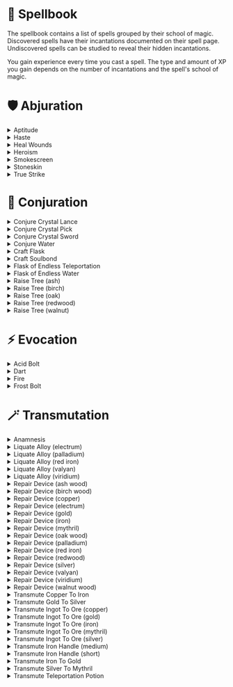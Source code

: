 # 📖 Spellbook

The spellbook contains a list of spells grouped by their school of magic. Discovered spells have their incantations documented on their spell page. Undiscovered spells can be studied to reveal their hidden incantations.

You gain experience every time you cast a spell. The type and amount of XP you gain depends on the number of incantations and the spell's school of magic.

# 🛡 Abjuration

<details>
<summary>Aptitude</summary>
<blockquote>
<h2>Aptitude</h2>
<dl>
  <dt>School</dt>
  <dd>Abjuration</dd>

  <dt>Type</dt>
  <dd>Prepared</dd>

  <dt>Description</dt>
  <dd>Temporarily increases your skill XP multiplier. Affects all skill trees except Voodoo.</dd>

  <dt>Incantations</dt>
  <dd>
    <table>
      <thead>
        <tr>
          <th>Dock</th>
          <th>Incantation</th>
        </tr>
      </thead>
      <tbody>
        <tr>
          <td align="center"><code>ζ</code></td>
          <td>
            "FLUID OF SILICA"
            <br />
            flask containing water
          </td>
        </tr>
        <tr>
          <td align="center"><code>δ</code></td>
          <td>
            "ESSENCE OF PRODUCE"
            <br />
            burnt onion
          </td>
        </tr>
        <tr>
          <td align="center"><code>λ</code></td>
          <td>
            "AETHER OF GEMS"
            <br />
            blue crystal shard
          </td>
        </tr>
        <tr>
          <td align="center"><code>Ω</code></td>
          <td>
            "SEAL"
          </td>
        </tr>
      </tbody>
    </table>
  </dd>
</dl>
</blockquote>
</details>

<details>
<summary>Haste</summary>
<blockquote>
<h2>Haste</h2>
<dl>
  <dt>School</dt>
  <dd>Abjuration</dd>

  <dt>Type</dt>
  <dd>Prepared</dd>

  <dt>Description</dt>
  <dd>Temporarily increases the movement speed of you and nearby Soulbound players.</dd>

  <dt>Incantations</dt>
  <dd>
    <table>
      <thead>
        <tr>
          <th>Dock</th>
          <th>Incantation</th>
        </tr>
      </thead>
      <tbody>
        <tr>
          <td align="center"><code>ζ</code></td>
          <td>
            "FLUID OF SILICA"
            <br />
            flask containing water
          </td>
        </tr>
        <tr>
          <td align="center"><code>δ</code></td>
          <td>
            "ESSENCE OF DAIS"
            <br />
            burnt dais leg
          </td>
        </tr>
        <tr>
          <td align="center"><code>λ</code></td>
          <td>
            "AETHER OF GEMS"
            <br />
            blue crystal shard
          </td>
        </tr>
        <tr>
          <td align="center"><code>Ω</code></td>
          <td>
            "TUFT OF SPRIGGULL"
            <br />
            red spriggull feather
          </td>
        </tr>
      </tbody>
    </table>
  </dd>
</dl>
</blockquote>
</details>

<details>
<summary>Heal Wounds</summary>
<blockquote>
<h2>Heal Wounds</h2>
<dl>
  <dt>School</dt>
  <dd>Abjuration</dd>

  <dt>Type</dt>
  <dd>Prepared</dd>

  <dt>Description</dt>
  <dd>Instantly heals you and nearby Soulbound players.</dd>

  <dt>Incantations</dt>
  <dd>
    <table>
      <thead>
        <tr>
          <th>Dock</th>
          <th>Incantation</th>
        </tr>
      </thead>
      <tbody>
        <tr>
          <td align="center"><code>ζ</code></td>
          <td>
            "FLUID OF SILICA"
            <br />
            flask containing water
          </td>
        </tr>
        <tr>
          <td align="center"><code>δ</code></td>
          <td>
            "ARTIFACT OF TERA"
            <br />
            healing pod
          </td>
        </tr>
        <tr>
          <td align="center"><code>λ</code></td>
          <td>
            "AETHER OF GEMS"
            <br />
            blue crystal shard
          </td>
        </tr>
        <tr>
          <td align="center"><code>Ω</code></td>
          <td>
            "SEAL"
          </td>
        </tr>
      </tbody>
    </table>
  </dd>
</dl>
</blockquote>
</details>

<details>
<summary>Heroism</summary>
<blockquote>
<h2>Heroism</h2>
<dl>
  <dt>School</dt>
  <dd>Abjuration</dd>

  <dt>Type</dt>
  <dd>Prepared</dd>

  <dt>Description</dt>
  <dd>Temporarily increases the maximum health of you and nearby Soulbound players.</dd>

  <dt>Incantations</dt>
  <dd>
    <table>
      <thead>
        <tr>
          <th>Dock</th>
          <th>Incantation</th>
        </tr>
      </thead>
      <tbody>
        <tr>
          <td align="center"><code>ζ</code></td>
          <td>
            "FLUID OF SILICA"
            <br />
            flask containing water
          </td>
        </tr>
        <tr>
          <td align="center"><code>δ</code></td>
          <td>
            "ESSENCE OF PRODUCE"
            <br />
            burnt carrot
          </td>
        </tr>
        <tr>
          <td align="center"><code>λ</code></td>
          <td>
            "AETHER OF GEMS"
            <br />
            blue crystal shard
          </td>
        </tr>
        <tr>
          <td align="center"><code>Ω</code></td>
          <td>
            "SEAL"
          </td>
        </tr>
      </tbody>
    </table>
  </dd>
</dl>
</blockquote>
</details>

<details>
<summary>Smokescreen</summary>
<blockquote>
<h2>Smokescreen</h2>
<dl>
  <dt>School</dt>
  <dd>Abjuration</dd>

  <dt>Type</dt>
  <dd>Prepared</dd>

  <dt>Description</dt>
  <dd>Creates a large temporary stack of smoke that obscures vision.</dd>

  <dt>Incantations</dt>
  <dd>
    <table>
      <thead>
        <tr>
          <th>Dock</th>
          <th>Incantation</th>
        </tr>
      </thead>
      <tbody>
        <tr>
          <td align="center"><code>ζ</code></td>
          <td>
            "BONDS OF SILICA"
            <br />
            empty flask
          </td>
        </tr>
        <tr>
          <td align="center"><code>δ</code></td>
          <td>
            "ESSENCE OF EMBERS"
            <br />
            grass clump
          </td>
        </tr>
        <tr>
          <td align="center"><code>λ</code></td>
          <td>
            "SEAL"
          </td>
        </tr>
      </tbody>
    </table>
  </dd>
</dl>
</blockquote>
</details>

<details>
<summary>Stoneskin</summary>
<blockquote>
<h2>Stoneskin</h2>
<dl>
  <dt>School</dt>
  <dd>Abjuration</dd>

  <dt>Type</dt>
  <dd>Prepared</dd>

  <dt>Description</dt>
  <dd>Creates a large temporary stack of smoke that obscures vision.Temporarily increases the damage protection of you and nearby Soulbound players.</dd>

  <dt>Incantations</dt>
  <dd>
    <table>
      <thead>
        <tr>
          <th>Dock</th>
          <th>Incantation</th>
        </tr>
      </thead>
      <tbody>
        <tr>
          <td align="center"><code>ζ</code></td>
          <td>
            "FLUID OF SILICA"
            <br />
            flask containing water
          </td>
        </tr>
        <tr>
          <td align="center"><code>δ</code></td>
          <td>
            "ESSENCE OF PRODUCE"
            <br />
            burnt eggplant
          </td>
        </tr>
        <tr>
          <td align="center"><code>λ</code></td>
          <td>
            "AETHER OF GEMS"
            <br />
            blue crystal shard
          </td>
        </tr>
        <tr>
          <td align="center"><code>Ω</code></td>
          <td>
            "SKIN OF EARTH"
            <br />
            rock
          </td>
        </tr>
      </tbody>
    </table>
  </dd>
</dl>
</blockquote>
</details>

<details>
<summary>True Strike</summary>
<blockquote>
<h2>True Strike</h2>
<dl>
  <dt>School</dt>
  <dd>Abjuration</dd>

  <dt>Type</dt>
  <dd>Prepared</dd>

  <dt>Description</dt>
  <dd>Temporarily increases the damage dealt by you and nearby Soulbound players.</dd>

  <dt>Incantations</dt>
  <dd>
    <table>
      <thead>
        <tr>
          <th>Dock</th>
          <th>Incantation</th>
        </tr>
      </thead>
      <tbody>
        <tr>
          <td align="center"><code>ζ</code></td>
          <td>
            "FLUID OF SILICA"
            <br />
            flask containing water
          </td>
        </tr>
        <tr>
          <td align="center"><code>δ</code></td>
          <td>
            "ESSENCE OF BABU"
            <br />
            burnt babu leg
          </td>
        </tr>
        <tr>
          <td align="center"><code>λ</code></td>
          <td>
            "AETHER OF GEMS"
            <br />
            blue crystal shard
          </td>
        </tr>
        <tr>
          <td align="center"><code>Ω</code></td>
          <td>
            "ARTIFACT OF WEAPON"
            <br />
            karimata arrow
          </td>
        </tr>
      </tbody>
    </table>
  </dd>
</dl>
</blockquote>
</details>

# 🌱 Conjuration

<details>
<summary>Conjure Crystal Lance</summary>
<blockquote>
<h2>Conjure Crystal Lance</h2>
<dl>
  <dt>School</dt>
  <dd>Conjuration</dd>

  <dt>Type</dt>
  <dd>Prepared</dd>

  <dt>Casts from</dt>
  <dd>Main hand</dd>

  <dt>Description</dt>
  <dd>Conjures a blue crystal lance that can be wielded like a weapon.</dd>

  <dt>Incantations</dt>
  <dd>
    <table>
      <thead>
        <tr>
          <th>Dock</th>
          <th>Incantation</th>
        </tr>
      </thead>
      <tbody>
        <tr>
          <td align="center"><code>ζ</code></td>
          <td>
            "FRAGMENT OF WEAPON"
            <br />
            medium straight wooden handle
          </td>
        </tr>
        <tr>
          <td align="center"><code>δ</code></td>
          <td>
            "HEART OF GEMS"
            <br />
            blue crystal gem
          </td>
        </tr>
        <tr>
          <td align="center"><code>λ</code></td>
          <td>
            "ARTIFACT OF EARTH"
            <br />
            electrum ingot
          </td>
        </tr>
        <tr>
          <td align="center"><code>Ω</code></td>
          <td>
            "SEAL"
          </td>
        </tr>
      </tbody>
    </table>
  </dd>
</dl>
</blockquote>
</details>

<details>
<summary>Conjure Crystal Pick</summary>
<blockquote>
<h2>Conjure Crystal Pick</h2>
<dl>
  <dt>School</dt>
  <dd>Conjuration</dd>

  <dt>Type</dt>
  <dd>Prepared</dd>

  <dt>Casts from</dt>
  <dd>Main hand</dd>

  <dt>Description</dt>
  <dd>Conjures a blue crystal pickaxe that can be wielded like a weapon.</dd>

  <dt>Incantations</dt>
  <dd>
    <table>
      <thead>
        <tr>
          <th>Dock</th>
          <th>Incantation</th>
        </tr>
      </thead>
      <tbody>
        <tr>
          <td align="center"><code>ζ</code></td>
          <td>
            "FRAGMENT OF WEAPON"
            <br />
            short wooden handle
          </td>
        </tr>
        <tr>
          <td align="center"><code>δ</code></td>
          <td>
            "HEART OF GEMS"
            <br />
            blue crystal gem
          </td>
        </tr>
        <tr>
          <td align="center"><code>λ</code></td>
          <td>
            "ARTIFACT OF EARTH"
            <br />
            silver ingot
          </td>
        </tr>
        <tr>
          <td align="center"><code>Ω</code></td>
          <td>
            "SEAL"
          </td>
        </tr>
      </tbody>
    </table>
  </dd>
</dl>
</blockquote>
</details>

<details>
<summary>Conjure Crystal Sword</summary>
<blockquote>
<h2>Conjure Crystal Sword</h2>
<dl>
  <dt>School</dt>
  <dd>Conjuration</dd>

  <dt>Type</dt>
  <dd>Prepared</dd>

  <dt>Casts from</dt>
  <dd>Main hand</dd>

  <dt>Description</dt>
  <dd>Conjures a blue crystal sword that can be wielded like a weapon.</dd>

  <dt>Incantations</dt>
  <dd>
    <table>
      <thead>
        <tr>
          <th>Dock</th>
          <th>Incantation</th>
        </tr>
      </thead>
      <tbody>
        <tr>
          <td align="center"><code>ζ</code></td>
          <td>
            "FRAGMENT OF WEAPON"
            <br />
            short wooden handle
          </td>
        </tr>
        <tr>
          <td align="center"><code>δ</code></td>
          <td>
            "HEART OF GEMS"
            <br />
            blue crystal gem
          </td>
        </tr>
        <tr>
          <td align="center"><code>λ</code></td>
          <td>
            "ARTIFACT OF EARTH"
            <br />
            palladium ingot
          </td>
        </tr>
        <tr>
          <td align="center"><code>Ω</code></td>
          <td>
            "SEAL"
          </td>
        </tr>
      </tbody>
    </table>
  </dd>
</dl>
</blockquote>
</details>

<details>
<summary>Conjure Water</summary>
<blockquote>
<h2>Conjure Water</h2>
<dl>
  <dt>School</dt>
  <dd>Conjuration</dd>

  <dt>Type</dt>
  <dd>Instant</dd>

  <dt>Casts from</dt>
  <dd>Main hand</dd>

  <dt>Description</dt>
  <dd>Conjures a single serving of water inside of an empty flask.</dd>

  <dt>Incantations</dt>
  <dd>
    <table>
      <thead>
        <tr>
          <th>Dock</th>
          <th>Incantation</th>
        </tr>
      </thead>
      <tbody>
        <tr>
          <td align="center"><code>ζ</code></td>
          <td>
            "BONDS OF SILICA"
            <br />
            empty flask
          </td>
        </tr>
        <tr>
          <td align="center"><code>δ</code></td>
          <td>
            "FLUID OF PRODUCE"
            <br />
            ripe blueberry
          </td>
        </tr>
        <tr>
          <td align="center"><code>λ</code></td>
          <td>
            "SEAL"
          </td>
        </tr>
      </tbody>
    </table>
  </dd>
</dl>
</blockquote>
</details>

<details>
<summary>Craft Flask</summary>
<blockquote>
<h2>Craft Flask</h2>
<dl>
  <dt>School</dt>
  <dd>Conjuration</dd>

  <dt>Type</dt>
  <dd>Instant</dd>

  <dt>Casts from</dt>
  <dd>Main hand</dd>

  <dt>Description</dt>
  <dd>Conjures a small glass container used to hold various liquids.</dd>

  <dt>Incantations</dt>
  <dd>
    <table>
      <thead>
        <tr>
          <th>Dock</th>
          <th>Incantation</th>
        </tr>
      </thead>
      <tbody>
        <tr>
          <td align="center"><code>ζ</code></td>
          <td>
            "ESSENCE OF SILICA"
            <br />
            sandstone
          </td>
        </tr>
        <tr>
          <td align="center"><code>δ</code></td>
          <td>
            "HEART OF EMBERS"
            <br />
            coal
          </td>
        </tr>
        <tr>
          <td align="center"><code>λ</code></td>
          <td>
            "SEAL"
          </td>
        </tr>
      </tbody>
    </table>
  </dd>
</dl>
</blockquote>
</details>

<details>
<summary>Craft Soulbond</summary>
<blockquote>
<h2>Craft Soulbond</h2>
<dl>
  <dt>School</dt>
  <dd>Conjuration</dd>

  <dt>Type</dt>
  <dd>Instant</dd>

  <dt>Casts from</dt>
  <dd>Main hand</dd>

  <dt>Description</dt>
  <dd>Creates an artifact that lets another player bind their soul to you. Once Soulbound, certain spells that affect you also affect them. To Soulbind with someone, the other player must place the artifact in one of your belt docks. You can have up to 4 other players Soulbound to you at once. Touching an artifact bound to another player will break the Soulbond.</dd>

  <dt>Incantations</dt>
  <dd>
    <table>
      <thead>
        <tr>
          <th>Dock</th>
          <th>Incantation</th>
        </tr>
      </thead>
      <tbody>
        <tr>
          <td align="center"><code>ζ</code></td>
          <td>
            "BONDS OF EARTH"
            <br />
            rock
          </td>
        </tr>
        <tr>
          <td align="center"><code>δ</code></td>
          <td>
            "HEART OF GEMS"
            <br />
            blue crystal shard
          </td>
        </tr>
        <tr>
          <td align="center"><code>λ</code></td>
          <td>
            "SEAL"
          </td>
        </tr>
      </tbody>
    </table>
  </dd>
</dl>
</blockquote>
</details>

<details>
<summary>Flask of Endless Teleportation</summary>
<blockquote>
<h2>Flask of Endless Teleportation</h2>
<dl>
  <dt>School</dt>
  <dd>Conjuration</dd>

  <dt>Type</dt>
  <dd>Instant</dd>

  <dt>Casts from</dt>
  <dd>Main hand</dd>

  <dt>Description</dt>
  <dd>Conjures additional servings of teleportation potion inside of a flask already containing teleportation potion.</dd>

  <dt>Incantations</dt>
  <dd>
    <table>
      <thead>
        <tr>
          <th>Dock</th>
          <th>Incantation</th>
        </tr>
      </thead>
      <tbody>
        <tr>
          <td align="center"><code>ζ</code></td>
          <td>
            "FLUID OF SILICA"
            <br />
            flask containing teleportation potion
          </td>
        </tr>
        <tr>
          <td align="center"><code>δ</code></td>
          <td>
            "ESSENCE OF FUNGI"
            <br />
            burnt red mushroom
          </td>
        </tr>
        <tr>
          <td align="center"><code>λ</code></td>
          <td>
            "SEAL"
          </td>
        </tr>
      </tbody>
    </table>
  </dd>
</dl>
</blockquote>
</details>

<details>
<summary>Flask of Endless Water</summary>
<blockquote>
<h2>Flask of Endless Water</h2>
<dl>
  <dt>School</dt>
  <dd>Conjuration</dd>

  <dt>Type</dt>
  <dd>Instant</dd>

  <dt>Casts from</dt>
  <dd>Main hand</dd>

  <dt>Description</dt>
  <dd>Conjures additional servings of water inside of a flask already containing water.</dd>

  <dt>Incantations</dt>
  <dd>
    <table>
      <thead>
        <tr>
          <th>Dock</th>
          <th>Incantation</th>
        </tr>
      </thead>
      <tbody>
        <tr>
          <td align="center"><code>ζ</code></td>
          <td>
            "FLUID OF SILICA"
            <br />
            flask containing water
          </td>
        </tr>
        <tr>
          <td align="center"><code>δ</code></td>
          <td>
            "FLUID OF PRODUCE"
            <br />
            ripe blueberry
          </td>
        </tr>
        <tr>
          <td align="center"><code>λ</code></td>
          <td>
            "SEAL"
          </td>
        </tr>
      </tbody>
    </table>
  </dd>
</dl>
</blockquote>
</details>

<details>
<summary>Raise Tree (ash)</summary>
<blockquote>
<h2>Raise Tree (ash)</h2>
<dl>
  <dt>School</dt>
  <dd>Conjuration</dd>

  <dt>Type</dt>
  <dd>Prepared</dd>

  <dt>Casts from</dt>
  <dd>Main hand</dd>

  <dt>Description</dt>
  <dd>Conjures a unique ash tree.</dd>

  <dt>Incantations</dt>
  <dd>
    <table>
      <thead>
        <tr>
          <th>Dock</th>
          <th>Incantation</th>
        </tr>
      </thead>
      <tbody>
        <tr>
          <td align="center"><code>ζ</code></td>
          <td>
            "FRAGMENT OF EMBERS"
            <br />
            coal
          </td>
        </tr>
        <tr>
          <td align="center"><code>δ</code></td>
          <td>
            "ARTIFACT OF TERA"
            <br />
            ash tree seed
          </td>
        </tr>
        <tr>
          <td align="center"><code>λ</code></td>
          <td>
            "ESSENCE OF SILICA"
            <br />
            flask containing teleportation potion
          </td>
        </tr>
        <tr>
          <td align="center"><code>Ω</code></td>
          <td>
            "SEAL"
          </td>
        </tr>
      </tbody>
    </table>
  </dd>
</dl>
</blockquote>
</details>

<details>
<summary>Raise Tree (birch)</summary>
<blockquote>
<h2>Raise Tree (birch)</h2>
<dl>
  <dt>School</dt>
  <dd>Conjuration</dd>

  <dt>Type</dt>
  <dd>Prepared</dd>

  <dt>Casts from</dt>
  <dd>Main hand</dd>

  <dt>Description</dt>
  <dd>Conjures a unique birch tree.</dd>

  <dt>Incantations</dt>
  <dd>
    <table>
      <thead>
        <tr>
          <th>Dock</th>
          <th>Incantation</th>
        </tr>
      </thead>
      <tbody>
        <tr>
          <td align="center"><code>ζ</code></td>
          <td>
            "FRAGMENT OF SPRIGGULL"
            <br />
            spriggull bone shard
          </td>
        </tr>
        <tr>
          <td align="center"><code>δ</code></td>
          <td>
            "ARTIFACT OF TERA"
            <br />
            birch tree seed
          </td>
        </tr>
        <tr>
          <td align="center"><code>λ</code></td>
          <td>
            "ESSENCE OF SILICA"
            <br />
            flask containing teleportation potion
          </td>
        </tr>
        <tr>
          <td align="center"><code>Ω</code></td>
          <td>
            "SEAL"
          </td>
        </tr>
      </tbody>
    </table>
  </dd>
</dl>
</blockquote>
</details>

<details>
<summary>Raise Tree (oak)</summary>
<blockquote>
<h2>Raise Tree (oak)</h2>
<dl>
  <dt>School</dt>
  <dd>Conjuration</dd>

  <dt>Type</dt>
  <dd>Prepared</dd>

  <dt>Casts from</dt>
  <dd>Main hand</dd>

  <dt>Description</dt>
  <dd>Conjures a unique oak tree.</dd>

  <dt>Incantations</dt>
  <dd>
    <table>
      <thead>
        <tr>
          <th>Dock</th>
          <th>Incantation</th>
        </tr>
      </thead>
      <tbody>
        <tr>
          <td align="center"><code>ζ</code></td>
          <td>
            "FRAGMENT OF SPRIGGULL"
            <br />
            spriggull bone shard
          </td>
        </tr>
        <tr>
          <td align="center"><code>δ</code></td>
          <td>
            "ARTIFACT OF TERA"
            <br />
            oak tree seed
          </td>
        </tr>
        <tr>
          <td align="center"><code>λ</code></td>
          <td>
            "ESSENCE OF SILICA"
            <br />
            flask containing teleportation potion
          </td>
        </tr>
        <tr>
          <td align="center"><code>Ω</code></td>
          <td>
            "SEAL"
          </td>
        </tr>
      </tbody>
    </table>
  </dd>
</dl>
</blockquote>
</details>

<details>
<summary>Raise Tree (redwood)</summary>
<blockquote>
<h2>Raise Tree (redwood)</h2>
<dl>
  <dt>School</dt>
  <dd>Conjuration</dd>

  <dt>Type</dt>
  <dd>Prepared</dd>

  <dt>Casts from</dt>
  <dd>Main hand</dd>

  <dt>Description</dt>
  <dd>Conjures a unique redwood tree.</dd>

  <dt>Incantations</dt>
  <dd>
    <table>
      <thead>
        <tr>
          <th>Dock</th>
          <th>Incantation</th>
        </tr>
      </thead>
      <tbody>
        <tr>
          <td align="center"><code>ζ</code></td>
          <td>
            "FRAGMENT OF EMBERS"
            <br />
            coal
          </td>
        </tr>
        <tr>
          <td align="center"><code>δ</code></td>
          <td>
            "ARTIFACT OF TERA"
            <br />
            redwood tree seed
          </td>
        </tr>
        <tr>
          <td align="center"><code>λ</code></td>
          <td>
            "ESSENCE OF SILICA"
            <br />
            flask containing teleportation potion
          </td>
        </tr>
        <tr>
          <td align="center"><code>Ω</code></td>
          <td>
            "SEAL"
          </td>
        </tr>
      </tbody>
    </table>
  </dd>
</dl>
</blockquote>
</details>

<details>
<summary>Raise Tree (walnut)</summary>
<blockquote>
<h2>Raise Tree (walnut)</h2>
<dl>
  <dt>School</dt>
  <dd>Conjuration</dd>

  <dt>Type</dt>
  <dd>Prepared</dd>

  <dt>Casts from</dt>
  <dd>Main hand</dd>

  <dt>Description</dt>
  <dd>Conjures a walnut birch tree.</dd>

  <dt>Incantations</dt>
  <dd>
    <table>
      <thead>
        <tr>
          <th>Dock</th>
          <th>Incantation</th>
        </tr>
      </thead>
      <tbody>
        <tr>
          <td align="center"><code>ζ</code></td>
          <td>
            "FRAGMENT OF EMBERS"
            <br />
            coal
          </td>
        </tr>
        <tr>
          <td align="center"><code>δ</code></td>
          <td>
            "ARTIFACT OF TERA"
            <br />
            walnut tree seed
          </td>
        </tr>
        <tr>
          <td align="center"><code>λ</code></td>
          <td>
            "ESSENCE OF SILICA"
            <br />
            flask containing teleportation potion
          </td>
        </tr>
        <tr>
          <td align="center"><code>Ω</code></td>
          <td>
            "SEAL"
          </td>
        </tr>
      </tbody>
    </table>
  </dd>
</dl>
</blockquote>
</details>

# ⚡️ Evocation

<details>
<summary>Acid Bolt</summary>
<blockquote>
<h2>Acid Bolt</h2>
<dl>
  <dt>School</dt>
  <dd>Evocation</dd>

  <dt>Type</dt>
  <dd>Prepared</dd>

  <dt>Casts from</dt>
  <dd>Main hand</dd>

  <dt>Description</dt>
  <dd>Launches a large ball of acid from your hand.</dd>

  <dt>Incantations</dt>
  <dd>
    <table>
      <thead>
        <tr>
          <th>Dock</th>
          <th>Incantation</th>
        </tr>
      </thead>
      <tbody>
        <tr>
          <td align="center"><code>ζ</code></td>
          <td>
            "SLIVER OF SALT"
            <br />
            salt
          </td>
        </tr>
        <tr>
          <td align="center"><code>δ</code></td>
          <td>
            "SKIN OF WYRM"
            <br />
            green leather strips
          </td>
        </tr>
        <tr>
          <td align="center"><code>λ</code></td>
          <td>
            "ESSENCE OF PYRE"
            <br />
            firework
          </td>
        </tr>
        <tr>
          <td align="center"><code>Ω</code></td>
          <td>
            "SEAL"
          </td>
        </tr>
      </tbody>
    </table>
  </dd>
</dl>
</blockquote>
</details>

<details>
<summary>Dart</summary>
<blockquote>
<h2>Dart</h2>
<dl>
  <dt>School</dt>
  <dd>Evocation</dd>

  <dt>Type</dt>
  <dd>Prepared</dd>

  <dt>Casts from</dt>
  <dd>Main hand</dd>

  <dt>Description</dt>
  <dd>Launches a gotera dart from your hand.</dd>

  <dt>Incantations</dt>
  <dd>
    <table>
      <thead>
        <tr>
          <th>Dock</th>
          <th>Incantation</th>
        </tr>
      </thead>
      <tbody>
        <tr>
          <td align="center"><code>ζ</code></td>
          <td>
            "ARTIFACT OF TERA"
            <br />
            gotera seedling
          </td>
        </tr>
        <tr>
          <td align="center"><code>δ</code></td>
          <td>
            "TUFT OF SPRIGGULL"
            <br />
            blue spriggull feather
          </td>
        </tr>
        <tr>
          <td align="center"><code>λ</code></td>
          <td>
            "SKIN OF TERA"
            <br />
            oak wedge
          </td>
        </tr>
        <tr>
          <td align="center"><code>Ω</code></td>
          <td>
            "SEAL"
          </td>
        </tr>
      </tbody>
    </table>
  </dd>
</dl>
</blockquote>
</details>

<details>
<summary>Fire</summary>
<blockquote>
<h2>Fire</h2>
<dl>
  <dt>School</dt>
  <dd>Evocation</dd>

  <dt>Type</dt>
  <dd>Prepared</dd>

  <dt>Casts from</dt>
  <dd>Main hand</dd>

  <dt>Description</dt>
  <dd>Creates a fireball in the palm of your hand. This fireball can be placed on the ground to kindle firewood, or thrown to illuminate dark places.</dd>

  <dt>Incantations</dt>
  <dd>
    <table>
      <thead>
        <tr>
          <th>Dock</th>
          <th>Incantation</th>
        </tr>
      </thead>
      <tbody>
        <tr>
          <td align="center"><code>ζ</code></td>
          <td>
            "ESSENCE OF EMBERS"
            <br />
            grass clump
          </td>
        </tr>
        <tr>
          <td align="center"><code>δ</code></td>
          <td>
            "FRAGMENT OF PYRE"
            <br />
            flint
          </td>
        </tr>
        <tr>
          <td align="center"><code>λ</code></td>
          <td>
            "SEAL"
          </td>
        </tr>
      </tbody>
    </table>
  </dd>
</dl>
</blockquote>
</details>

<details>
<summary>Frost Bolt</summary>
<blockquote>
<h2>Frost Bolt</h2>
<dl>
  <dt>School</dt>
  <dd>Evocation</dd>

  <dt>Type</dt>
  <dd>Prepared</dd>

  <dt>Casts from</dt>
  <dd>Main hand</dd>

  <dt>Description</dt>
  <dd>Launches a large ball of icy crystals from your hand.</dd>

  <dt>Incantations</dt>
  <dd>
    <table>
      <thead>
        <tr>
          <th>Dock</th>
          <th>Incantation</th>
        </tr>
      </thead>
      <tbody>
        <tr>
          <td align="center"><code>ζ</code></td>
          <td>
            "HEART OF GEMS"
            <br />
            blue crystal gem
          </td>
        </tr>
        <tr>
          <td align="center"><code>δ</code></td>
          <td>
            "SKIN OF WYRM"
            <br />
            green leather strips
          </td>
        </tr>
        <tr>
          <td align="center"><code>λ</code></td>
          <td>
            "ESSENCE OF PYRE"
            <br />
            dynamite
          </td>
        </tr>
        <tr>
          <td align="center"><code>Ω</code></td>
          <td>
            "TUFT OF SPRIGGULL"
            <br />
            blue spriggull feather
          </td>
        </tr>
      </tbody>
    </table>
  </dd>
</dl>
</blockquote>
</details>

# 🪄 Transmutation

<details>
<summary>Anamnesis</summary>
<blockquote>
<h2>Anamnesis</h2>
<dl>
  <dt>School</dt>
  <dd>Transmutation</dd>

  <dt>Type</dt>
  <dd>Prepared</dd>

  <dt>Casts from</dt>
  <dd>Main hand</dd>

  <dt>Description</dt>
  <dd>Reverse-age any given produce. Works on all unsliced fruits and vegetables, as well as apple cores and pumpkin pieces.</dd>

  <dt>Incantations</dt>
  <dd>
    <table>
      <thead>
        <tr>
          <th>Dock</th>
          <th>Incantation</th>
        </tr>
      </thead>
      <tbody>
        <tr>
          <td align="center"><code>ζ</code></td>
          <td>
            "FRAGMENT OF GEMS"
            <br />
            blue crystal shard
          </td>
        </tr>
        <tr>
          <td align="center"><code>δ</code></td>
          <td>
            "HEART OF PRODUCE"
            <br />
            any produce
          </td>
        </tr>
        <tr>
          <td align="center"><code>λ</code></td>
          <td>
            "SEAL"
          </td>
        </tr>
      </tbody>
    </table>
  </dd>
</dl>
</blockquote>
</details>

<details>
<summary>Liquate Alloy (electrum)</summary>
<blockquote>
<h2>Liquate Alloy (electrum)</h2>
<dl>
  <dt>School</dt>
  <dd>Transmutation</dd>

  <dt>Type</dt>
  <dd>Prepared</dd>

  <dt>Casts from</dt>
  <dd>Both hands</dd>

  <dt>Description</dt>
  <dd>Splits an electrum ingot into its base metals.</dd>

  <dt>Incantations</dt>
  <dd>
    <table>
      <thead>
        <tr>
          <th>Dock</th>
          <th>Incantation</th>
        </tr>
      </thead>
      <tbody>
        <tr>
          <td align="center"><code>ζ</code></td>
          <td>
            "HEART OF EMBERS"
            <br />
            coal
          </td>
        </tr>
        <tr>
          <td align="center"><code>δ</code></td>
          <td>
            "SLIVER OF GEMS"
            <br />
            blue crystal shard
          </td>
        </tr>
        <tr>
          <td align="center"><code>λ</code></td>
          <td>
            "ARTIFACT OF EARTH"
            <br />
            electrum ingot
          </td>
        </tr>
        <tr>
          <td align="center"><code>Ω</code></td>
          <td>
            "SEAL"
          </td>
        </tr>
      </tbody>
    </table>
  </dd>
</dl>
</blockquote>
</details>

<details>
<summary>Liquate Alloy (palladium)</summary>
<blockquote>
<h2>Liquate Alloy (palladium)</h2>
<dl>
  <dt>School</dt>
  <dd>Transmutation</dd>

  <dt>Type</dt>
  <dd>Prepared</dd>

  <dt>Casts from</dt>
  <dd>Both hands</dd>

  <dt>Description</dt>
  <dd>Splits a palladium ingot into its base metals.</dd>

  <dt>Incantations</dt>
  <dd>
    <table>
      <thead>
        <tr>
          <th>Dock</th>
          <th>Incantation</th>
        </tr>
      </thead>
      <tbody>
        <tr>
          <td align="center"><code>ζ</code></td>
          <td>
            "HEART OF EMBERS"
            <br />
            coal
          </td>
        </tr>
        <tr>
          <td align="center"><code>δ</code></td>
          <td>
            "SLIVER OF GEMS"
            <br />
            blue crystal shard
          </td>
        </tr>
        <tr>
          <td align="center"><code>λ</code></td>
          <td>
            "ARTIFACT OF EARTH"
            <br />
            palladium ingot
          </td>
        </tr>
        <tr>
          <td align="center"><code>Ω</code></td>
          <td>
            "SEAL"
          </td>
        </tr>
      </tbody>
    </table>
  </dd>
</dl>
</blockquote>
</details>

<details>
<summary>Liquate Alloy (red iron)</summary>
<blockquote>
<h2>Liquate Alloy (red iron)</h2>
<dl>
  <dt>School</dt>
  <dd>Transmutation</dd>

  <dt>Type</dt>
  <dd>Prepared</dd>

  <dt>Casts from</dt>
  <dd>Both hands</dd>

  <dt>Description</dt>
  <dd>Splits a red iron ingot into its base metals.</dd>

  <dt>Incantations</dt>
  <dd>
    <table>
      <thead>
        <tr>
          <th>Dock</th>
          <th>Incantation</th>
        </tr>
      </thead>
      <tbody>
        <tr>
          <td align="center"><code>ζ</code></td>
          <td>
            "HEART OF EMBERS"
            <br />
            coal
          </td>
        </tr>
        <tr>
          <td align="center"><code>δ</code></td>
          <td>
            "SLIVER OF GEMS"
            <br />
            blue crystal shard
          </td>
        </tr>
        <tr>
          <td align="center"><code>λ</code></td>
          <td>
            "ARTIFACT OF EARTH"
            <br />
            red iron ingot
          </td>
        </tr>
        <tr>
          <td align="center"><code>Ω</code></td>
          <td>
            "SEAL"
          </td>
        </tr>
      </tbody>
    </table>
  </dd>
</dl>
</blockquote>
</details>

<details>
<summary>Liquate Alloy (valyan)</summary>
<blockquote>
<h2>Liquate Alloy (valyan)</h2>
<dl>
  <dt>School</dt>
  <dd>Transmutation</dd>

  <dt>Type</dt>
  <dd>Prepared</dd>

  <dt>Casts from</dt>
  <dd>Both hands</dd>

  <dt>Description</dt>
  <dd>Splits a valyan ingot into its base metals.</dd>

  <dt>Incantations</dt>
  <dd>
    <table>
      <thead>
        <tr>
          <th>Dock</th>
          <th>Incantation</th>
        </tr>
      </thead>
      <tbody>
        <tr>
          <td align="center"><code>ζ</code></td>
          <td>
            "HEART OF EMBERS"
            <br />
            coal
          </td>
        </tr>
        <tr>
          <td align="center"><code>δ</code></td>
          <td>
            "SLIVER OF GEMS"
            <br />
            blue crystal shard
          </td>
        </tr>
        <tr>
          <td align="center"><code>λ</code></td>
          <td>
            "ARTIFACT OF EARTH"
            <br />
            valyan ingot
          </td>
        </tr>
        <tr>
          <td align="center"><code>Ω</code></td>
          <td>
            "SEAL"
          </td>
        </tr>
      </tbody>
    </table>
  </dd>
</dl>
</blockquote>
</details>

<details>
<summary>Liquate Alloy (viridium)</summary>
<blockquote>
<h2>Liquate Alloy (viridium)</h2>
<dl>
  <dt>School</dt>
  <dd>Transmutation</dd>

  <dt>Type</dt>
  <dd>Prepared</dd>

  <dt>Casts from</dt>
  <dd>Both hands</dd>

  <dt>Description</dt>
  <dd>Splits a viridium ingot into its base metals.</dd>

  <dt>Incantations</dt>
  <dd>
    <table>
      <thead>
        <tr>
          <th>Dock</th>
          <th>Incantation</th>
        </tr>
      </thead>
      <tbody>
        <tr>
          <td align="center"><code>ζ</code></td>
          <td>
            "HEART OF EMBERS"
            <br />
            coal
          </td>
        </tr>
        <tr>
          <td align="center"><code>δ</code></td>
          <td>
            "SLIVER OF GEMS"
            <br />
            blue crystal shard
          </td>
        </tr>
        <tr>
          <td align="center"><code>λ</code></td>
          <td>
            "ARTIFACT OF EARTH"
            <br />
            viridium ingot
          </td>
        </tr>
        <tr>
          <td align="center"><code>Ω</code></td>
          <td>
            "SEAL"
          </td>
        </tr>
      </tbody>
    </table>
  </dd>
</dl>
</blockquote>
</details>

<details>
<summary>Repair Device (ash wood)</summary>
<blockquote>
<h2>Repair Device (ash wood)</h2>
<dl>
  <dt>School</dt>
  <dd>Transmutation</dd>

  <dt>Type</dt>
  <dd>Instant</dd>

  <dt>Casts from</dt>
  <dd>Main hand</dd>

  <dt>Description</dt>
  <dd>Restores some of the integrity of all ash wood parts in a hilted device.</dd>

  <dt>Incantations</dt>
  <dd>
    <table>
      <thead>
        <tr>
          <th>Dock</th>
          <th>Incantation</th>
        </tr>
      </thead>
      <tbody>
        <tr>
          <td align="center"><code>ζ</code></td>
          <td>
            "HEART OF WEAPON"
            <br />
            hilted apparatus
          </td>
        </tr>
        <tr>
          <td align="center"><code>δ</code></td>
          <td>
            "ARTIFACT OF TERA"
            <br />
            ash wedge
          </td>
        </tr>
        <tr>
          <td align="center"><code>λ</code></td>
          <td>
            "FLUID OF SPRIGGULL"
            <br />
            spriggull bone shard
          </td>
        </tr>
        <tr>
          <td align="center"><code>Ω</code></td>
          <td>
            "BONDS OF DAIS"
            <br />
            tan leather strips
          </td>
        </tr>
      </tbody>
    </table>
  </dd>
</dl>
</blockquote>
</details>

<details>
<summary>Repair Device (birch wood)</summary>
<blockquote>
<h2>Repair Device (birch wood)</h2>
<dl>
  <dt>School</dt>
  <dd>Transmutation</dd>

  <dt>Type</dt>
  <dd>Instant</dd>

  <dt>Casts from</dt>
  <dd>Main hand</dd>

  <dt>Description</dt>
  <dd>Restores some of the integrity of all birch wood parts in a hilted device.</dd>

  <dt>Incantations</dt>
  <dd>
    <table>
      <thead>
        <tr>
          <th>Dock</th>
          <th>Incantation</th>
        </tr>
      </thead>
      <tbody>
        <tr>
          <td align="center"><code>ζ</code></td>
          <td>
            "HEART OF WEAPON"
            <br />
            hilted apparatus
          </td>
        </tr>
        <tr>
          <td align="center"><code>δ</code></td>
          <td>
            "ARTIFACT OF TERA"
            <br />
            birch wedge
          </td>
        </tr>
        <tr>
          <td align="center"><code>λ</code></td>
          <td>
            "FLUID OF SPRIGGULL"
            <br />
            spriggull bone shard
          </td>
        </tr>
        <tr>
          <td align="center"><code>Ω</code></td>
          <td>
            "BONDS OF DAIS"
            <br />
            tan leather strips
          </td>
        </tr>
      </tbody>
    </table>
  </dd>
</dl>
</blockquote>
</details>

<details>
<summary>Repair Device (copper)</summary>
<blockquote>
<h2>Repair Device (copper)</h2>
<dl>
  <dt>School</dt>
  <dd>Transmutation</dd>

  <dt>Type</dt>
  <dd>Instant</dd>

  <dt>Casts from</dt>
  <dd>Main hand</dd>

  <dt>Description</dt>
  <dd>Restores some of the integrity of all copper parts in a hilted device.</dd>

  <dt>Incantations</dt>
  <dd>
    <table>
      <thead>
        <tr>
          <th>Dock</th>
          <th>Incantation</th>
        </tr>
      </thead>
      <tbody>
        <tr>
          <td align="center"><code>ζ</code></td>
          <td>
            "HEART OF WEAPON"
            <br />
            hilted apparatus
          </td>
        </tr>
        <tr>
          <td align="center"><code>δ</code></td>
          <td>
            "ESSENCE OF EMBERS"
            <br />
            coal
          </td>
        </tr>
        <tr>
          <td align="center"><code>λ</code></td>
          <td>
            "ARTIFACT OF EARTH"
            <br />
            copper ingot
          </td>
        </tr>
        <tr>
          <td align="center"><code>Ω</code></td>
          <td>
            "FLUID OF SPRIGGULL"
            <br />
            spriggull bone shard
          </td>
        </tr>
      </tbody>
    </table>
  </dd>
</dl>
</blockquote>
</details>

<details>
<summary>Repair Device (electrum)</summary>
<blockquote>
<h2>Repair Device (electrum)</h2>
<dl>
  <dt>School</dt>
  <dd>Transmutation</dd>

  <dt>Type</dt>
  <dd>Instant</dd>

  <dt>Casts from</dt>
  <dd>Main hand</dd>

  <dt>Description</dt>
  <dd>Restores some of the integrity of all electrum parts in a hilted device.</dd>

  <dt>Incantations</dt>
  <dd>
    <table>
      <thead>
        <tr>
          <th>Dock</th>
          <th>Incantation</th>
        </tr>
      </thead>
      <tbody>
        <tr>
          <td align="center"><code>ζ</code></td>
          <td>
            "HEART OF WEAPON"
            <br />
            hilted apparatus
          </td>
        </tr>
        <tr>
          <td align="center"><code>δ</code></td>
          <td>
            "ESSENCE OF EMBERS"
            <br />
            coal
          </td>
        </tr>
        <tr>
          <td align="center"><code>λ</code></td>
          <td>
            "ARTIFACT OF EARTH"
            <br />
            electrum ingot
          </td>
        </tr>
        <tr>
          <td align="center"><code>Ω</code></td>
          <td>
            "FLUID OF SPRIGGULL"
            <br />
            spriggull bone shard
          </td>
        </tr>
      </tbody>
    </table>
  </dd>
</dl>
</blockquote>
</details>

<details>
<summary>Repair Device (gold)</summary>
<blockquote>
<h2>Repair Device (gold)</h2>
<dl>
  <dt>School</dt>
  <dd>Transmutation</dd>

  <dt>Type</dt>
  <dd>Instant</dd>

  <dt>Casts from</dt>
  <dd>Main hand</dd>

  <dt>Description</dt>
  <dd>Restores some of the integrity of all gold parts in a hilted device.</dd>

  <dt>Incantations</dt>
  <dd>
    <table>
      <thead>
        <tr>
          <th>Dock</th>
          <th>Incantation</th>
        </tr>
      </thead>
      <tbody>
        <tr>
          <td align="center"><code>ζ</code></td>
          <td>
            "HEART OF WEAPON"
            <br />
            hilted apparatus
          </td>
        </tr>
        <tr>
          <td align="center"><code>δ</code></td>
          <td>
            "ESSENCE OF EMBERS"
            <br />
            coal
          </td>
        </tr>
        <tr>
          <td align="center"><code>λ</code></td>
          <td>
            "ARTIFACT OF EARTH"
            <br />
            gold ingot
          </td>
        </tr>
        <tr>
          <td align="center"><code>Ω</code></td>
          <td>
            "FLUID OF SPRIGGULL"
            <br />
            spriggull bone shard
          </td>
        </tr>
      </tbody>
    </table>
  </dd>
</dl>
</blockquote>
</details>

<details>
<summary>Repair Device (iron)</summary>
<blockquote>
<h2>Repair Device (iron)</h2>
<dl>
  <dt>School</dt>
  <dd>Transmutation</dd>

  <dt>Type</dt>
  <dd>Instant</dd>

  <dt>Casts from</dt>
  <dd>Main hand</dd>

  <dt>Description</dt>
  <dd>Restores some of the integrity of all iron parts in a hilted device.</dd>

  <dt>Incantations</dt>
  <dd>
    <table>
      <thead>
        <tr>
          <th>Dock</th>
          <th>Incantation</th>
        </tr>
      </thead>
      <tbody>
        <tr>
          <td align="center"><code>ζ</code></td>
          <td>
            "HEART OF WEAPON"
            <br />
            hilted apparatus
          </td>
        </tr>
        <tr>
          <td align="center"><code>δ</code></td>
          <td>
            "ESSENCE OF EMBERS"
            <br />
            coal
          </td>
        </tr>
        <tr>
          <td align="center"><code>λ</code></td>
          <td>
            "ARTIFACT OF EARTH"
            <br />
            iron ingot
          </td>
        </tr>
        <tr>
          <td align="center"><code>Ω</code></td>
          <td>
            "FLUID OF SPRIGGULL"
            <br />
            spriggull bone shard
          </td>
        </tr>
      </tbody>
    </table>
  </dd>
</dl>
</blockquote>
</details>

<details>
<summary>Repair Device (mythril)</summary>
<blockquote>
<h2>Repair Device (mythril)</h2>
<dl>
  <dt>School</dt>
  <dd>Transmutation</dd>

  <dt>Type</dt>
  <dd>Instant</dd>

  <dt>Casts from</dt>
  <dd>Main hand</dd>

  <dt>Description</dt>
  <dd>Restores some of the integrity of all mythril parts in a hilted device.</dd>

  <dt>Incantations</dt>
  <dd>
    <table>
      <thead>
        <tr>
          <th>Dock</th>
          <th>Incantation</th>
        </tr>
      </thead>
      <tbody>
        <tr>
          <td align="center"><code>ζ</code></td>
          <td>
            "HEART OF WEAPON"
            <br />
            hilted apparatus
          </td>
        </tr>
        <tr>
          <td align="center"><code>δ</code></td>
          <td>
            "ESSENCE OF EMBERS"
            <br />
            coal
          </td>
        </tr>
        <tr>
          <td align="center"><code>λ</code></td>
          <td>
            "ARTIFACT OF EARTH"
            <br />
            mythril ingot
          </td>
        </tr>
        <tr>
          <td align="center"><code>Ω</code></td>
          <td>
            "FLUID OF SPRIGGULL"
            <br />
            spriggull bone shard
          </td>
        </tr>
      </tbody>
    </table>
  </dd>
</dl>
</blockquote>
</details>

<details>
<summary>Repair Device (oak wood)</summary>
<blockquote>
<h2>Repair Device (oak wood)</h2>
<dl>
  <dt>School</dt>
  <dd>Transmutation</dd>

  <dt>Type</dt>
  <dd>Instant</dd>

  <dt>Casts from</dt>
  <dd>Main hand</dd>

  <dt>Description</dt>
  <dd>Restores some of the integrity of all oak wood parts in a hilted device.</dd>

  <dt>Incantations</dt>
  <dd>
    <table>
      <thead>
        <tr>
          <th>Dock</th>
          <th>Incantation</th>
        </tr>
      </thead>
      <tbody>
        <tr>
          <td align="center"><code>ζ</code></td>
          <td>
            "HEART OF WEAPON"
            <br />
            hilted apparatus
          </td>
        </tr>
        <tr>
          <td align="center"><code>δ</code></td>
          <td>
            "ARTIFACT OF TERA"
            <br />
            oak wedge
          </td>
        </tr>
        <tr>
          <td align="center"><code>λ</code></td>
          <td>
            "FLUID OF SPRIGGULL"
            <br />
            spriggull bone shard
          </td>
        </tr>
        <tr>
          <td align="center"><code>Ω</code></td>
          <td>
            "BONDS OF DAIS"
            <br />
            tan leather strips
          </td>
        </tr>
      </tbody>
    </table>
  </dd>
</dl>
</blockquote>
</details>

<details>
<summary>Repair Device (palladium)</summary>
<blockquote>
<h2>Repair Device (palladium)</h2>
<dl>
  <dt>School</dt>
  <dd>Transmutation</dd>

  <dt>Type</dt>
  <dd>Instant</dd>

  <dt>Casts from</dt>
  <dd>Main hand</dd>

  <dt>Description</dt>
  <dd>Restores some of the integrity of all palladium parts in a hilted device.</dd>

  <dt>Incantations</dt>
  <dd>
    <table>
      <thead>
        <tr>
          <th>Dock</th>
          <th>Incantation</th>
        </tr>
      </thead>
      <tbody>
        <tr>
          <td align="center"><code>ζ</code></td>
          <td>
            "HEART OF WEAPON"
            <br />
            hilted apparatus
          </td>
        </tr>
        <tr>
          <td align="center"><code>δ</code></td>
          <td>
            "ESSENCE OF EMBERS"
            <br />
            coal
          </td>
        </tr>
        <tr>
          <td align="center"><code>λ</code></td>
          <td>
            "ARTIFACT OF EARTH"
            <br />
            palladium ingot
          </td>
        </tr>
        <tr>
          <td align="center"><code>Ω</code></td>
          <td>
            "FLUID OF SPRIGGULL"
            <br />
            spriggull bone shard
          </td>
        </tr>
      </tbody>
    </table>
  </dd>
</dl>
</blockquote>
</details>

<details>
<summary>Repair Device (red iron)</summary>
<blockquote>
<h2>Repair Device (red iron)</h2>
<dl>
  <dt>School</dt>
  <dd>Transmutation</dd>

  <dt>Type</dt>
  <dd>Instant</dd>

  <dt>Casts from</dt>
  <dd>Main hand</dd>

  <dt>Description</dt>
  <dd>Restores some of the integrity of all red iron parts in a hilted device.</dd>

  <dt>Incantations</dt>
  <dd>
    <table>
      <thead>
        <tr>
          <th>Dock</th>
          <th>Incantation</th>
        </tr>
      </thead>
      <tbody>
        <tr>
          <td align="center"><code>ζ</code></td>
          <td>
            "HEART OF WEAPON"
            <br />
            hilted apparatus
          </td>
        </tr>
        <tr>
          <td align="center"><code>δ</code></td>
          <td>
            "ESSENCE OF EMBERS"
            <br />
            coal
          </td>
        </tr>
        <tr>
          <td align="center"><code>λ</code></td>
          <td>
            "ARTIFACT OF EARTH"
            <br />
            red iron ingot
          </td>
        </tr>
        <tr>
          <td align="center"><code>Ω</code></td>
          <td>
            "FLUID OF SPRIGGULL"
            <br />
            spriggull bone shard
          </td>
        </tr>
      </tbody>
    </table>
  </dd>
</dl>
</blockquote>
</details>

<details>
<summary>Repair Device (redwood)</summary>
<blockquote>
<h2>Repair Device (redwood)</h2>
<dl>
  <dt>School</dt>
  <dd>Transmutation</dd>

  <dt>Type</dt>
  <dd>Instant</dd>

  <dt>Casts from</dt>
  <dd>Main hand</dd>

  <dt>Description</dt>
  <dd>Restores some of the integrity of all redwood parts in a hilted device.</dd>

  <dt>Incantations</dt>
  <dd>
    <table>
      <thead>
        <tr>
          <th>Dock</th>
          <th>Incantation</th>
        </tr>
      </thead>
      <tbody>
        <tr>
          <td align="center"><code>ζ</code></td>
          <td>
            "HEART OF WEAPON"
            <br />
            hilted apparatus
          </td>
        </tr>
        <tr>
          <td align="center"><code>δ</code></td>
          <td>
            "ARTIFACT OF TERA"
            <br />
            redwood wedge
          </td>
        </tr>
        <tr>
          <td align="center"><code>λ</code></td>
          <td>
            "FLUID OF SPRIGGULL"
            <br />
            spriggull bone shard
          </td>
        </tr>
        <tr>
          <td align="center"><code>Ω</code></td>
          <td>
            "BONDS OF DAIS"
            <br />
            tan leather strips
          </td>
        </tr>
      </tbody>
    </table>
  </dd>
</dl>
</blockquote>
</details>

<details>
<summary>Repair Device (silver)</summary>
<blockquote>
<h2>Repair Device (silver)</h2>
<dl>
  <dt>School</dt>
  <dd>Transmutation</dd>

  <dt>Type</dt>
  <dd>Instant</dd>

  <dt>Casts from</dt>
  <dd>Main hand</dd>

  <dt>Description</dt>
  <dd>Restores some of the integrity of all silver parts in a hilted device.</dd>

  <dt>Incantations</dt>
  <dd>
    <table>
      <thead>
        <tr>
          <th>Dock</th>
          <th>Incantation</th>
        </tr>
      </thead>
      <tbody>
        <tr>
          <td align="center"><code>ζ</code></td>
          <td>
            "HEART OF WEAPON"
            <br />
            hilted apparatus
          </td>
        </tr>
        <tr>
          <td align="center"><code>δ</code></td>
          <td>
            "ESSENCE OF EMBERS"
            <br />
            coal
          </td>
        </tr>
        <tr>
          <td align="center"><code>λ</code></td>
          <td>
            "ARTIFACT OF EARTH"
            <br />
            silver ingot
          </td>
        </tr>
        <tr>
          <td align="center"><code>Ω</code></td>
          <td>
            "FLUID OF SPRIGGULL"
            <br />
            spriggull bone shard
          </td>
        </tr>
      </tbody>
    </table>
  </dd>
</dl>
</blockquote>
</details>

<details>
<summary>Repair Device (valyan)</summary>
<blockquote>
<h2>Repair Device (valyan)</h2>
<dl>
  <dt>School</dt>
  <dd>Transmutation</dd>

  <dt>Type</dt>
  <dd>Instant</dd>

  <dt>Casts from</dt>
  <dd>Main hand</dd>

  <dt>Description</dt>
  <dd>Restores some of the integrity of all valyan parts in a hilted device.</dd>

  <dt>Incantations</dt>
  <dd>
    <table>
      <thead>
        <tr>
          <th>Dock</th>
          <th>Incantation</th>
        </tr>
      </thead>
      <tbody>
        <tr>
          <td align="center"><code>ζ</code></td>
          <td>
            "HEART OF WEAPON"
            <br />
            hilted apparatus
          </td>
        </tr>
        <tr>
          <td align="center"><code>δ</code></td>
          <td>
            "ESSENCE OF EMBERS"
            <br />
            coal
          </td>
        </tr>
        <tr>
          <td align="center"><code>λ</code></td>
          <td>
            "ARTIFACT OF EARTH"
            <br />
            valyan ingot
          </td>
        </tr>
        <tr>
          <td align="center"><code>Ω</code></td>
          <td>
            "FLUID OF SPRIGGULL"
            <br />
            spriggull bone shard
          </td>
        </tr>
      </tbody>
    </table>
  </dd>
</dl>
</blockquote>
</details>

<details>
<summary>Repair Device (viridium)</summary>
<blockquote>
<h2>Repair Device (viridium)</h2>
<dl>
  <dt>School</dt>
  <dd>Transmutation</dd>

  <dt>Type</dt>
  <dd>Instant</dd>

  <dt>Casts from</dt>
  <dd>Main hand</dd>

  <dt>Description</dt>
  <dd>Restores some of the integrity of all viridium parts in a hilted device.</dd>

  <dt>Incantations</dt>
  <dd>
    <table>
      <thead>
        <tr>
          <th>Dock</th>
          <th>Incantation</th>
        </tr>
      </thead>
      <tbody>
        <tr>
          <td align="center"><code>ζ</code></td>
          <td>
            "HEART OF WEAPON"
            <br />
            hilted apparatus
          </td>
        </tr>
        <tr>
          <td align="center"><code>δ</code></td>
          <td>
            "ESSENCE OF EMBERS"
            <br />
            coal
          </td>
        </tr>
        <tr>
          <td align="center"><code>λ</code></td>
          <td>
            "ARTIFACT OF EARTH"
            <br />
            viridium ingot
          </td>
        </tr>
        <tr>
          <td align="center"><code>Ω</code></td>
          <td>
            "FLUID OF SPRIGGULL"
            <br />
            spriggull bone shard
          </td>
        </tr>
      </tbody>
    </table>
  </dd>
</dl>
</blockquote>
</details>

<details>
<summary>Repair Device (walnut wood)</summary>
<blockquote>
<h2>Repair Device (walnut wood)</h2>
<dl>
  <dt>School</dt>
  <dd>Transmutation</dd>

  <dt>Type</dt>
  <dd>Instant</dd>

  <dt>Casts from</dt>
  <dd>Main hand</dd>

  <dt>Description</dt>
  <dd>Restores some of the integrity of all walnut wood parts in a hilted device.</dd>

  <dt>Incantations</dt>
  <dd>
    <table>
      <thead>
        <tr>
          <th>Dock</th>
          <th>Incantation</th>
        </tr>
      </thead>
      <tbody>
        <tr>
          <td align="center"><code>ζ</code></td>
          <td>
            "HEART OF WEAPON"
            <br />
            hilted apparatus
          </td>
        </tr>
        <tr>
          <td align="center"><code>δ</code></td>
          <td>
            "ARTIFACT OF TERA"
            <br />
            walnut wedge
          </td>
        </tr>
        <tr>
          <td align="center"><code>λ</code></td>
          <td>
            "FLUID OF SPRIGGULL"
            <br />
            spriggull bone shard
          </td>
        </tr>
        <tr>
          <td align="center"><code>Ω</code></td>
          <td>
            "BONDS OF DAIS"
            <br />
            tan leather strips
          </td>
        </tr>
      </tbody>
    </table>
  </dd>
</dl>
</blockquote>
</details>

<details>
<summary>Transmute Copper To Iron</summary>
<blockquote>
<h2>Transmute Copper To Iron</h2>
<dl>
  <dt>School</dt>
  <dd>Transmutation</dd>

  <dt>Type</dt>
  <dd>Instant</dd>

  <dt>Casts from</dt>
  <dd>Main hand</dd>

  <dt>Description</dt>
  <dd>Transmutes a copper ingot to an iron ingot.</dd>

  <dt>Incantations</dt>
  <dd>
    <table>
      <thead>
        <tr>
          <th>Dock</th>
          <th>Incantation</th>
        </tr>
      </thead>
      <tbody>
        <tr>
          <td align="center"><code>ζ</code></td>
          <td>
            "ESSENCE OF EMBERS"
            <br />
            coal
          </td>
        </tr>
        <tr>
          <td align="center"><code>δ</code></td>
          <td>
            "ARTIFACT OF EARTH"
            <br />
            copper ingot
          </td>
        </tr>
        <tr>
          <td align="center"><code>λ</code></td>
          <td>
            "HEART OF GEMS"
            <br />
            blue crystal gem
          </td>
        </tr>
        <tr>
          <td align="center"><code>Ω</code></td>
          <td>
            "SEAL"
          </td>
        </tr>
      </tbody>
    </table>
  </dd>
</dl>
</blockquote>
</details>

<details>
<summary>Transmute Gold To Silver</summary>
<blockquote>
<h2>Transmute Gold To Silver</h2>
<dl>
  <dt>School</dt>
  <dd>Transmutation</dd>

  <dt>Type</dt>
  <dd>Instant</dd>

  <dt>Casts from</dt>
  <dd>Main hand</dd>

  <dt>Description</dt>
  <dd>Transmutes a gold ingot to a silver ingot.</dd>

  <dt>Incantations</dt>
  <dd>
    <table>
      <thead>
        <tr>
          <th>Dock</th>
          <th>Incantation</th>
        </tr>
      </thead>
      <tbody>
        <tr>
          <td align="center"><code>ζ</code></td>
          <td>
            "ESSENCE OF PYRE"
            <br />
            molten core
          </td>
        </tr>
        <tr>
          <td align="center"><code>δ</code></td>
          <td>
            "ARTIFACT OF EARTH"
            <br />
            gold ingot
          </td>
        </tr>
        <tr>
          <td align="center"><code>λ</code></td>
          <td>
            "HEART OF GEMS"
            <br />
            blue crystal gem
          </td>
        </tr>
        <tr>
          <td align="center"><code>Ω</code></td>
          <td>
            "SEAL"
          </td>
        </tr>
      </tbody>
    </table>
  </dd>
</dl>
</blockquote>
</details>

<details>
<summary>Transmute Ingot To Ore (copper)</summary>
<blockquote>
<h2>Transmute Ingot To Ore (copper)</h2>
<dl>
  <dt>School</dt>
  <dd>Transmutation</dd>

  <dt>Type</dt>
  <dd>Instant</dd>

  <dt>Casts from</dt>
  <dd>Both hands</dd>

  <dt>Description</dt>
  <dd>Transmutes a copper ingot to ore at a ratio of 1 ingot to 2 ore.</dd>

  <dt>Incantations</dt>
  <dd>
    <table>
      <thead>
        <tr>
          <th>Dock</th>
          <th>Incantation</th>
        </tr>
      </thead>
      <tbody>
        <tr>
          <td align="center"><code>ζ</code></td>
          <td>
            "ARTIFACT OF EARTH"
            <br />
            copper ingot
          </td>
        </tr>
        <tr>
          <td align="center"><code>δ</code></td>
          <td>
            "BONDS OF EARTH"
            <br />
            rock
          </td>
        </tr>
        <tr>
          <td align="center"><code>λ</code></td>
          <td>
            "SEAL"
          </td>
        </tr>
      </tbody>
    </table>
  </dd>
</dl>
</blockquote>
</details>

<details>
<summary>Transmute Ingot To Ore (gold)</summary>
<blockquote>
<h2>Transmute Ingot To Ore (gold)</h2>
<dl>
  <dt>School</dt>
  <dd>Transmutation</dd>

  <dt>Type</dt>
  <dd>Instant</dd>

  <dt>Casts from</dt>
  <dd>Both hands</dd>

  <dt>Description</dt>
  <dd>Transmutes a gold ingot to ore at a ratio of 1 ingot to 2 ore.</dd>

  <dt>Incantations</dt>
  <dd>
    <table>
      <thead>
        <tr>
          <th>Dock</th>
          <th>Incantation</th>
        </tr>
      </thead>
      <tbody>
        <tr>
          <td align="center"><code>ζ</code></td>
          <td>
            "ARTIFACT OF EARTH"
            <br />
            gold ingot
          </td>
        </tr>
        <tr>
          <td align="center"><code>δ</code></td>
          <td>
            "BONDS OF EARTH"
            <br />
            rock
          </td>
        </tr>
        <tr>
          <td align="center"><code>λ</code></td>
          <td>
            "SEAL"
          </td>
        </tr>
      </tbody>
    </table>
  </dd>
</dl>
</blockquote>
</details>

<details>
<summary>Transmute Ingot To Ore (iron)</summary>
<blockquote>
<h2>Transmute Ingot To Ore (iron)</h2>
<dl>
  <dt>School</dt>
  <dd>Transmutation</dd>

  <dt>Type</dt>
  <dd>Instant</dd>

  <dt>Casts from</dt>
  <dd>Both hands</dd>

  <dt>Description</dt>
  <dd>Transmutes a iron ingot to ore at a ratio of 1 ingot to 2 ore.</dd>

  <dt>Incantations</dt>
  <dd>
    <table>
      <thead>
        <tr>
          <th>Dock</th>
          <th>Incantation</th>
        </tr>
      </thead>
      <tbody>
        <tr>
          <td align="center"><code>ζ</code></td>
          <td>
            "ARTIFACT OF EARTH"
            <br />
            iron ingot
          </td>
        </tr>
        <tr>
          <td align="center"><code>δ</code></td>
          <td>
            "BONDS OF EARTH"
            <br />
            rock
          </td>
        </tr>
        <tr>
          <td align="center"><code>λ</code></td>
          <td>
            "SEAL"
          </td>
        </tr>
      </tbody>
    </table>
  </dd>
</dl>
</blockquote>
</details>

<details>
<summary>Transmute Ingot To Ore (mythril)</summary>
<blockquote>
<h2>Transmute Ingot To Ore (mythril)</h2>
<dl>
  <dt>School</dt>
  <dd>Transmutation</dd>

  <dt>Type</dt>
  <dd>Instant</dd>

  <dt>Casts from</dt>
  <dd>Both hands</dd>

  <dt>Description</dt>
  <dd>Transmutes a mythril ingot to ore at a ratio of 1 ingot to 2 ore.</dd>

  <dt>Incantations</dt>
  <dd>
    <table>
      <thead>
        <tr>
          <th>Dock</th>
          <th>Incantation</th>
        </tr>
      </thead>
      <tbody>
        <tr>
          <td align="center"><code>ζ</code></td>
          <td>
            "ARTIFACT OF EARTH"
            <br />
            mythril ingot
          </td>
        </tr>
        <tr>
          <td align="center"><code>δ</code></td>
          <td>
            "BONDS OF EARTH"
            <br />
            rock
          </td>
        </tr>
        <tr>
          <td align="center"><code>λ</code></td>
          <td>
            "SEAL"
          </td>
        </tr>
      </tbody>
    </table>
  </dd>
</dl>
</blockquote>
</details>

<details>
<summary>Transmute Ingot To Ore (silver)</summary>
<blockquote>
<h2>Transmute Ingot To Ore (silver)</h2>
<dl>
  <dt>School</dt>
  <dd>Transmutation</dd>

  <dt>Type</dt>
  <dd>Instant</dd>

  <dt>Casts from</dt>
  <dd>Both hands</dd>

  <dt>Description</dt>
  <dd>Transmutes a silver ingot to ore at a ratio of 1 ingot to 2 ore.</dd>

  <dt>Incantations</dt>
  <dd>
    <table>
      <thead>
        <tr>
          <th>Dock</th>
          <th>Incantation</th>
        </tr>
      </thead>
      <tbody>
        <tr>
          <td align="center"><code>ζ</code></td>
          <td>
            "ARTIFACT OF EARTH"
            <br />
            silver ingot
          </td>
        </tr>
        <tr>
          <td align="center"><code>δ</code></td>
          <td>
            "BONDS OF EARTH"
            <br />
            rock
          </td>
        </tr>
        <tr>
          <td align="center"><code>λ</code></td>
          <td>
            "SEAL"
          </td>
        </tr>
      </tbody>
    </table>
  </dd>
</dl>
</blockquote>
</details>

<details>
<summary>Transmute Iron Handle (medium)</summary>
<blockquote>
<h2>Transmute Iron Handle (medium)</h2>
<dl>
  <dt>School</dt>
  <dd>Transmutation</dd>

  <dt>Type</dt>
  <dd>Instant</dd>

  <dt>Casts from</dt>
  <dd>Main hand</dd>

  <dt>Description</dt>
  <dd>Transmutes a medium wooden handle to its iron equivalent.</dd>

  <dt>Incantations</dt>
  <dd>
    <table>
      <thead>
        <tr>
          <th>Dock</th>
          <th>Incantation</th>
        </tr>
      </thead>
      <tbody>
        <tr>
          <td align="center"><code>ζ</code></td>
          <td>
            "HEART OF WEAPON"
            <br />
            medium straight wooden handle
          </td>
        </tr>
        <tr>
          <td align="center"><code>δ</code></td>
          <td>
            "BONDS OF DAIS"
            <br />
            tan leather strips
          </td>
        </tr>
        <tr>
          <td align="center"><code>λ</code></td>
          <td>
            "ARTIFACT OF EARTH"
            <br />
            iron ingot
          </td>
        </tr>
        <tr>
          <td align="center"><code>Ω</code></td>
          <td>
            "SEAL"
          </td>
        </tr>
      </tbody>
    </table>
  </dd>
</dl>
</blockquote>
</details>

<details>
<summary>Transmute Iron Handle (short)</summary>
<blockquote>
<h2>Transmute Iron Handle (short)</h2>
<dl>
  <dt>School</dt>
  <dd>Transmutation</dd>

  <dt>Type</dt>
  <dd>Instant</dd>

  <dt>Casts from</dt>
  <dd>Main hand</dd>

  <dt>Description</dt>
  <dd>Transmutes a short wooden handle to its iron equivalent.</dd>

  <dt>Incantations</dt>
  <dd>
    <table>
      <thead>
        <tr>
          <th>Dock</th>
          <th>Incantation</th>
        </tr>
      </thead>
      <tbody>
        <tr>
          <td align="center"><code>ζ</code></td>
          <td>
            "HEART OF WEAPON"
            <br />
            short wooden handle
          </td>
        </tr>
        <tr>
          <td align="center"><code>δ</code></td>
          <td>
            "BONDS OF DAIS"
            <br />
            tan leather strips
          </td>
        </tr>
        <tr>
          <td align="center"><code>λ</code></td>
          <td>
            "ARTIFACT OF EARTH"
            <br />
            iron ingot
          </td>
        </tr>
        <tr>
          <td align="center"><code>Ω</code></td>
          <td>
            "SEAL"
          </td>
        </tr>
      </tbody>
    </table>
  </dd>
</dl>
</blockquote>
</details>

<details>
<summary>Transmute Iron To Gold</summary>
<blockquote>
<h2>Transmute Iron To Gold</h2>
<dl>
  <dt>School</dt>
  <dd>Transmutation</dd>

  <dt>Type</dt>
  <dd>Instant</dd>

  <dt>Casts from</dt>
  <dd>Main hand</dd>

  <dt>Description</dt>
  <dd>Transmutes an iron ingot to a gold ingot.</dd>

  <dt>Incantations</dt>
  <dd>
    <table>
      <thead>
        <tr>
          <th>Dock</th>
          <th>Incantation</th>
        </tr>
      </thead>
      <tbody>
        <tr>
          <td align="center"><code>ζ</code></td>
          <td>
            "ESSENCE OF EMBERS"
            <br />
            coal
          </td>
        </tr>
        <tr>
          <td align="center"><code>δ</code></td>
          <td>
            "ARTIFACT OF EARTH"
            <br />
            iron ingot
          </td>
        </tr>
        <tr>
          <td align="center"><code>λ</code></td>
          <td>
            "HEART OF GEMS"
            <br />
            blue crystal gem
          </td>
        </tr>
        <tr>
          <td align="center"><code>Ω</code></td>
          <td>
            "SEAL"
          </td>
        </tr>
      </tbody>
    </table>
  </dd>
</dl>
</blockquote>
</details>

<details>
<summary>Transmute Silver To Mythril</summary>
<blockquote>
<h2>Transmute Silver To Mythril</h2>
<dl>
  <dt>School</dt>
  <dd>Transmutation</dd>

  <dt>Type</dt>
  <dd>Instant</dd>

  <dt>Casts from</dt>
  <dd>Main hand</dd>

  <dt>Description</dt>
  <dd>Transmutes a silver ingot to a mythril ingot.</dd>

  <dt>Incantations</dt>
  <dd>
    <table>
      <thead>
        <tr>
          <th>Dock</th>
          <th>Incantation</th>
        </tr>
      </thead>
      <tbody>
        <tr>
          <td align="center"><code>ζ</code></td>
          <td>
            "ESSENCE OF PYRE"
            <br />
            fuel core
          </td>
        </tr>
        <tr>
          <td align="center"><code>δ</code></td>
          <td>
            "ARTIFACT OF EARTH"
            <br />
            silver ingot
          </td>
        </tr>
        <tr>
          <td align="center"><code>λ</code></td>
          <td>
            "HEART OF GEMS"
            <br />
            blue crystal
          </td>
        </tr>
        <tr>
          <td align="center"><code>Ω</code></td>
          <td>
            "SEAL"
          </td>
        </tr>
      </tbody>
    </table>
  </dd>
</dl>
</blockquote>
</details>

<details>
<summary>Transmute Teleportation Potion</summary>
<blockquote>
<h2>Transmute Teleportation Potion</h2>
<dl>
  <dt>School</dt>
  <dd>Transmutation</dd>

  <dt>Type</dt>
  <dd>Instant</dd>

  <dt>Casts from</dt>
  <dd>Main hand</dd>

  <dt>Description</dt>
  <dd>Transmutes a flask containing one or more servings of water into teleportation potion.</dd>

  <dt>Incantations</dt>
  <dd>
    <table>
      <thead>
        <tr>
          <th>Dock</th>
          <th>Incantation</th>
        </tr>
      </thead>
      <tbody>
        <tr>
          <td align="center"><code>ζ</code></td>
          <td>
            "FLUID OF SILICA"
            <br />
            flask containing water
          </td>
        </tr>
        <tr>
          <td align="center"><code>δ</code></td>
          <td>
            "ESSENCE OF FUNGI"
            <br />
            burnt red mushroom
          </td>
        </tr>
        <tr>
          <td align="center"><code>λ</code></td>
          <td>
            "SEAL"
          </td>
        </tr>
      </tbody>
    </table>
  </dd>
</dl>
</blockquote>
</details>
